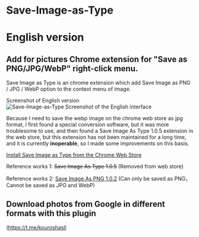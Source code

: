 # Save-Image-as-Type

# English version  

## Add for pictures Chrome extension for "Save as PNG/JPG/WebP" right-click menu.

Save Image as Type is an chrome extension which add Save Image as PNG / JPG / WebP option to the context menu of image.

Screenshot of English version  
![Save-Image-as-Type Screenshot of the English interface](https://raw.githubusercontent.com/cuixiping/Save-Image-as-Type/master/screenshot-en.jpg)

Because I need to save the webp image on the chrome web store as jpg format, I first found a special conversion software, but it was more troublesome to use, and then found a Save Image As Type 1.0.5 extension in the web store, but this extension has not been maintained for a long time, and it is currently **inoperable**, so I made some improvements on this basis.

[Install Save Image as Type from the Chrome Web Store](https://chrome.google.com/webstore/detail/gabfmnliflodkdafenbcpjdlppllnemd)

Reference works 1: ~~Save Image As Type 1.0.5~~ (Removed from web store)

Reference works 2: [Save Image As PNG 1.0.2](https://chrome.google.com/webstore/detail/nkokmeaibnajheohncaamjggkanfbphi)
(Can only be saved as PNG，Cannot be saved as JPG and WebP)

## Download photos from Google in different formats with this plugin

(https://t.me/kouroshasli

